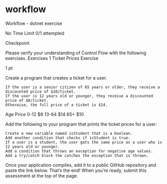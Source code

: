 # workflow
Workflow - dotnet exercise 

No Time Limit
0/1 attempted

Checkpoint

Please verify your understanding of Control Flow with the following exercises.
Exercises
1
Ticket Prices Exercise

1 pt

Create a program that creates a ticket for a user.

    If the user is a senior citizen of 65 years or older, they receive a discounted price of $10/ticket.
    If the user is 12 years old or younger, they receive a discounted price of $8/ticket.
    Otherwise, the full price of a ticket is $14.

Age 	Price
0-12 	$8
13-64 	$14
65+ 	$10

Add the following to your program that prints the ticket prices for a user:

    Create a new variable named isStudent that is a boolean.
    Add another condition that checks if isStudent is true.
    If a user is a student, the user gets the same price as a user who is 12 years old or younger.
    Add a condition that throws an exception for negative age values.
    Add a try/catch block the catches the exception that is thrown.

Once your application compiles, add it to a public GitHub repository and paste the link below.
That’s the end! When you’re ready, submit this assessment at the top of the page.
